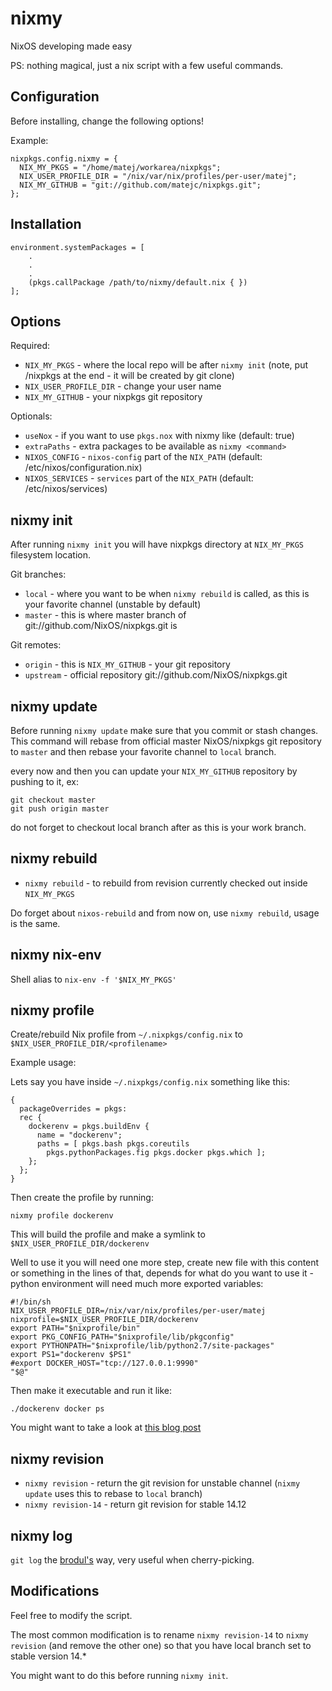 nixmy
=====

NixOS developing made easy

PS: nothing magical, just a nix script with a few useful commands.


Configuration
-------------

Before installing, change the following options!

Example:

    nixpkgs.config.nixmy = {
      NIX_MY_PKGS = "/home/matej/workarea/nixpkgs";
      NIX_USER_PROFILE_DIR = "/nix/var/nix/profiles/per-user/matej";
      NIX_MY_GITHUB = "git://github.com/matejc/nixpkgs.git";
    };


Installation
------------

    environment.systemPackages = [
        .
        .
        .
        (pkgs.callPackage /path/to/nixmy/default.nix { })
    ];


Options
-------

Required:

 - `NIX_MY_PKGS` - where the local repo will be after `nixmy init` (note, put /nixpkgs at the end - it will be created by git clone)
 - `NIX_USER_PROFILE_DIR` - change your user name
 - `NIX_MY_GITHUB` - your nixpkgs git repository


Optionals:

 - `useNox` - if you want to use `pkgs.nox` with nixmy like (default: true)
 - `extraPaths` - extra packages to be available as `nixmy <command>`
 - `NIXOS_CONFIG` - `nixos-config` part of the `NIX_PATH` (default: /etc/nixos/configuration.nix)
 - `NIXOS_SERVICES` - `services` part of the `NIX_PATH` (default: /etc/nixos/services)



nixmy init
----------

After running `nixmy init` you will have nixpkgs directory at `NIX_MY_PKGS` filesystem location.

Git branches:

 - `local` - where you want to be when `nixmy rebuild` is called, as this is your favorite channel (unstable by default)
 - `master` - this is where master branch of git://github.com/NixOS/nixpkgs.git is

Git remotes:

 - `origin` - this is `NIX_MY_GITHUB` - your git repository
 - `upstream` - official repository git://github.com/NixOS/nixpkgs.git


nixmy update
------------

Before running `nixmy update` make sure that you commit or stash changes.
This command will rebase from official master NixOS/nixpkgs git repository to `master` and then rebase your favorite channel to `local` branch.

every now and then you can update your `NIX_MY_GITHUB` repository by pushing to it, ex:

    git checkout master
    git push origin master

do not forget to checkout local branch after as this is your work branch.


nixmy rebuild
-------------

 - `nixmy rebuild` - to rebuild from revision currently checked out inside `NIX_MY_PKGS`

Do forget about `nixos-rebuild` and from now on, use `nixmy rebuild`, usage is the same.


nixmy nix-env
-------------

Shell alias to `nix-env -f '$NIX_MY_PKGS'`


nixmy profile
-------------

Create/rebuild Nix profile from `~/.nixpkgs/config.nix` to `$NIX_USER_PROFILE_DIR/<profilename>`

Example usage:

Lets say you have inside `~/.nixpkgs/config.nix` something like this:

    {
      packageOverrides = pkgs:
      rec {
        dockerenv = pkgs.buildEnv {
          name = "dockerenv";
          paths = [ pkgs.bash pkgs.coreutils
            pkgs.pythonPackages.fig pkgs.docker pkgs.which ];
        };
      };
    }

Then create the profile by running:

    nixmy profile dockerenv

This will build the profile and make a symlink to `$NIX_USER_PROFILE_DIR/dockerenv`

Well to use it you will need one more step, create new file with this content or something in the lines of that, depends for what do you want to use it - python environment will need much more exported variables:

    #!/bin/sh
    NIX_USER_PROFILE_DIR=/nix/var/nix/profiles/per-user/matej
    nixprofile=$NIX_USER_PROFILE_DIR/dockerenv
    export PATH="$nixprofile/bin"
    export PKG_CONFIG_PATH="$nixprofile/lib/pkgconfig"
    export PYTHONPATH="$nixprofile/lib/python2.7/site-packages"
    export PS1="dockerenv $PS1"
    #export DOCKER_HOST="tcp://127.0.0.1:9990"
    "$@"

Then make it executable and run it like:

    ./dockerenv docker ps

You might want to take a look at [this blog post](http://blog.matejc.com/blogs/myblog/control-your-packages-with-nix-environments/)


nixmy revision
--------------

 - `nixmy revision` - return the git revision for unstable channel (`nixmy update` uses this to rebase to `local` branch)
 - `nixmy revision-14` - return git revision for stable 14.12


nixmy log
---------

`git log` the [brodul's](https://github.com/brodul) way, very useful when cherry-picking.


Modifications
-------------

Feel free to modify the script.

The most common modification is to rename `nixmy revision-14` to `nixmy revision` (and remove the other one) so that you have local branch set to stable version 14.*

You might want to do this before running `nixmy init`.
